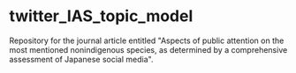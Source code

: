 # twitter_IAS_topic_model
Repository for the journal article entitled "Aspects of public attention on the most mentioned nonindigenous species, as determined by a comprehensive assessment of Japanese social media".
